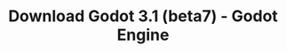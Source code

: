 ---
# Generated by /tools/generators/src/download_archive_generator !!! do not edit by hand !!!
title: 'Download Godot 3.1 (beta7) - Godot Engine'
type: 'download/archive'
name: '3.1'
flavor: 'beta7'
release_date: '2019-02-24T03:00:00-00:00'
release_notes: 'article/dev-snapshot-godot-3-1-beta-7/'
primaryPlatforms:
  - 'android.apk'
  - 'macos.universal'
  - 'windows.64'
  - 'linux_server.headless.64'
  - 'web'
  - 'templates'
links:
  android.apk:
    name: 'android.apk'
    title: 'Android'
    caption: 'APK Universal (ARM64 + ARMv7 + x86_64 + x86)'
    tags:
      - 'APK download'
      - 'ARM64/v7'
      - 'x86 (64 & 32 bit)'
    hosts:
      github_builds:
        regular: 'https://github.com/godotengine/godot-builds/releases/download/3.1-beta7/Godot_v3.1-beta7_android_editor.apk'
        mono: '#'
      github:
        regular: 'https://github.com/godotengine/godot/releases/download/3.1-beta7/Godot_v3.1-beta7_android_editor.apk'
        mono: '#'
  macos.universal:
    name: 'macos.universal'
    title: 'macOS'
    caption: 'Universal (x86_64 + Silício da Apple)'
    tags:
      - 'Intel/Apple Silicon'
      - '64 bit'
    hosts:
      github_builds:
        regular: 'https://github.com/godotengine/godot-builds/releases/download/3.1-beta7/Godot_v3.1-beta7_osx.universal.zip'
        mono: 'https://github.com/godotengine/godot-builds/releases/download/3.1-beta7/Godot_v3.1-beta7_mono_osx.universal.zip'
      github:
        regular: 'https://github.com/godotengine/godot/releases/download/3.1-beta7/Godot_v3.1-beta7_osx.universal.zip'
        mono: 'https://github.com/godotengine/godot/releases/download/3.1-beta7/Godot_v3.1-beta7_mono_osx.universal.zip'
  windows.64:
    name: 'windows.64'
    title: 'Windows'
    caption: 'Padrão (x86_64)'
    tags:
      - '64 bit'
    hosts:
      github_builds:
        regular: 'https://github.com/godotengine/godot-builds/releases/download/3.1-beta7/Godot_v3.1-beta7_win64.exe.zip'
        mono: 'https://github.com/godotengine/godot-builds/releases/download/3.1-beta7/Godot_v3.1-beta7_mono_win64.zip'
      github:
        regular: 'https://github.com/godotengine/godot/releases/download/3.1-beta7/Godot_v3.1-beta7_win64.exe.zip'
        mono: 'https://github.com/godotengine/godot/releases/download/3.1-beta7/Godot_v3.1-beta7_mono_win64.zip'
  linux_server.headless.64:
    name: 'linux_server.headless.64'
    title: 'Linux Server'
    caption: 'Headless (x86_64)'
    tags:
      - '64 bit'
      - 'Headless'
    hosts:
      github_builds:
        regular: 'https://github.com/godotengine/godot-builds/releases/download/3.1-beta7/Godot_v3.1-beta7_linux_headless.64.zip'
        mono: 'https://github.com/godotengine/godot-builds/releases/download/3.1-beta7/Godot_v3.1-beta7_mono_linux_headless_64.zip'
      github:
        regular: 'https://github.com/godotengine/godot/releases/download/3.1-beta7/Godot_v3.1-beta7_linux_headless.64.zip'
        mono: 'https://github.com/godotengine/godot/releases/download/3.1-beta7/Godot_v3.1-beta7_mono_linux_headless_64.zip'
  web:
    name: 'web'
    title: 'Editor Web'
    caption: ''
    tags:
      - 'Self-hosted'
      - 'Cross-platform'
    hosts:
      github_builds:
        regular: 'https://github.com/godotengine/godot-builds/releases/download/3.1-beta7/Godot_v3.1-beta7_web_editor.zip'
        mono: '#'
      github:
        regular: 'https://github.com/godotengine/godot/releases/download/3.1-beta7/Godot_v3.1-beta7_web_editor.zip'
        mono: '#'
  linux.64:
    name: 'linux.64'
    title: 'Linux'
    caption: 'Padrão (x86_64)'
    tags:
      - '64 bit'
    hosts:
      github_builds:
        regular: 'https://github.com/godotengine/godot-builds/releases/download/3.1-beta7/Godot_v3.1-beta7_x11.64.zip'
        mono: 'https://github.com/godotengine/godot-builds/releases/download/3.1-beta7/Godot_v3.1-beta7_mono_x11_64.zip'
      github:
        regular: 'https://github.com/godotengine/godot/releases/download/3.1-beta7/Godot_v3.1-beta7_x11.64.zip'
        mono: 'https://github.com/godotengine/godot/releases/download/3.1-beta7/Godot_v3.1-beta7_mono_x11_64.zip'
  linux.32:
    name: 'linux.32'
    title: 'Linux'
    caption: 'Padrão (x86)'
    tags:
      - '32 bit'
    hosts:
      github_builds:
        regular: 'https://github.com/godotengine/godot-builds/releases/download/3.1-beta7/Godot_v3.1-beta7_x11.32.zip'
        mono: 'https://github.com/godotengine/godot-builds/releases/download/3.1-beta7/Godot_v3.1-beta7_mono_x11_32.zip'
      github:
        regular: 'https://github.com/godotengine/godot/releases/download/3.1-beta7/Godot_v3.1-beta7_x11.32.zip'
        mono: 'https://github.com/godotengine/godot/releases/download/3.1-beta7/Godot_v3.1-beta7_mono_x11_32.zip'
  windows.32:
    name: 'windows.32'
    title: 'Windows'
    caption: 'Padrão (x86)'
    tags:
      - '32 bit'
    hosts:
      github_builds:
        regular: 'https://github.com/godotengine/godot-builds/releases/download/3.1-beta7/Godot_v3.1-beta7_win32.exe.zip'
        mono: 'https://github.com/godotengine/godot-builds/releases/download/3.1-beta7/Godot_v3.1-beta7_mono_win32.zip'
      github:
        regular: 'https://github.com/godotengine/godot/releases/download/3.1-beta7/Godot_v3.1-beta7_win32.exe.zip'
        mono: 'https://github.com/godotengine/godot/releases/download/3.1-beta7/Godot_v3.1-beta7_mono_win32.zip'
  linux_server.64:
    name: 'linux_server.64'
    title: 'Servidor Linux'
    caption: 'Padrão (x86_64)'
    tags:
      - '64 bit'
    hosts:
      github_builds:
        regular: 'https://github.com/godotengine/godot-builds/releases/download/3.1-beta7/Godot_v3.1-beta7_linux_server.64.zip'
        mono: 'https://github.com/godotengine/godot-builds/releases/download/3.1-beta7/Godot_v3.1-beta7_mono_linux_server_64.zip'
      github:
        regular: 'https://github.com/godotengine/godot/releases/download/3.1-beta7/Godot_v3.1-beta7_linux_server.64.zip'
        mono: 'https://github.com/godotengine/godot/releases/download/3.1-beta7/Godot_v3.1-beta7_mono_linux_server_64.zip'
  aar_library:
    name: 'aar_library'
    title: 'Biblioteca de AAR'
    caption: ''
    tags:
      - 'Android plugins'
      - 'Java'
      - 'Kotlin'
    hosts:
      github_builds:
        regular: 'https://github.com/godotengine/godot-builds/releases/download/3.1-beta7/godot-lib.3.1.beta7.release.aar'
        mono: 'https://github.com/godotengine/godot-builds/releases/download/3.1-beta7/godot-lib.3.1.beta7.mono.release.aar'
      github:
        regular: 'https://github.com/godotengine/godot/releases/download/3.1-beta7/godot-lib.3.1.beta7.release.aar'
        mono: 'https://github.com/godotengine/godot/releases/download/3.1-beta7/godot-lib.3.1.beta7.mono.release.aar'
  templates:
    name: 'templates'
    title: 'Modelos de exportação'
    caption: ''
    tags:
      - 'Utilizado para exportar os seus jogos para todas as plataformas suportadas'
    hosts:
      github_builds:
        regular: 'https://github.com/godotengine/godot-builds/releases/download/3.1-beta7/Godot_v3.1-beta7_export_templates.tpz'
        mono: 'https://github.com/godotengine/godot-builds/releases/download/3.1-beta7/Godot_v3.1-beta7_mono_export_templates.tpz'
      github:
        regular: 'https://github.com/godotengine/godot/releases/download/3.1-beta7/Godot_v3.1-beta7_export_templates.tpz'
        mono: 'https://github.com/godotengine/godot/releases/download/3.1-beta7/Godot_v3.1-beta7_mono_export_templates.tpz'
---